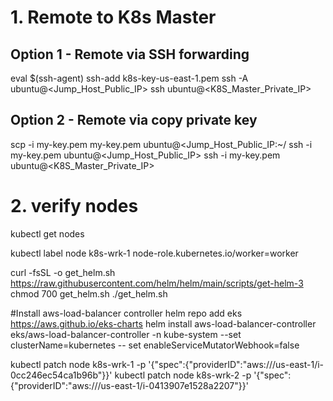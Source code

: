 # 1. Remote to K8s Master
## Option 1 - Remote via SSH forwarding
eval $(ssh-agent)
ssh-add k8s-key-us-east-1.pem
ssh -A ubuntu@<Jump_Host_Public_IP>
ssh ubuntu@<K8S_Master_Private_IP>

## Option 2 - Remote via copy private key
scp -i my-key.pem my-key.pem ubuntu@<Jump_Host_Public_IP:~/
ssh -i my-key.pem ubuntu@<Jump_Host_Public_IP>
ssh -i my-key.pem ubuntu@<K8S_Master_Private_IP>

# 2. verify nodes
kubectl get nodes

kubectl label node k8s-wrk-1  node-role.kubernetes.io/worker=worker


curl -fsSL -o get_helm.sh https://raw.githubusercontent.com/helm/helm/main/scripts/get-helm-3
chmod 700 get_helm.sh
./get_helm.sh

#Install aws-load-balancer controller
helm repo add eks https://aws.github.io/eks-charts
helm install aws-load-balancer-controller eks/aws-load-balancer-controller -n kube-system --set clusterName=kubernetes -- set enableServiceMutatorWebhook=false


kubectl patch node k8s-wrk-1 -p '{"spec":{"providerID":"aws:///us-east-1/i-0cc246ec54ca1b96b"}}'
kubectl patch node k8s-wrk-2 -p '{"spec":{"providerID":"aws:///us-east-1/i-0413907e1528a2207"}}'

